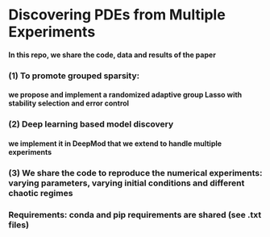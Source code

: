 # Discovering PDEs from Multiple Experiments

#### In this repo, we share the code, data and results of the paper
#### 
#### 
### (1) To promote grouped sparsity:
#### we propose and implement a randomized adaptive group Lasso with stability selection and error control
#### 
#### 
### (2) Deep learning based model discovery
#### we implement it in DeepMod that we extend to handle multiple experiments
####
### (3) We share the code to reproduce the numerical experiments: varying parameters, varying initial conditions and different chaotic regimes
###
###
### Requirements: conda and pip requirements are shared (see .txt files)
